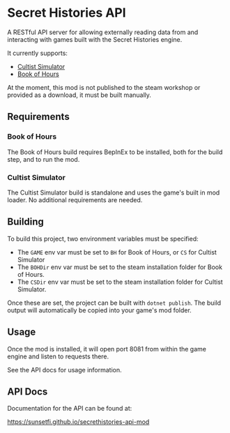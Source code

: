 # Secret Histories API

A RESTful API server for allowing externally reading data from and interacting with games built with the Secret Histories engine.

It currently supports:

- [Cultist Simulator](https://store.steampowered.com/app/718670/Cultist_Simulator/)
- [Book of Hours](https://store.steampowered.com/app/1028310/BOOK_OF_HOURS/)

At the moment, this mod is not published to the steam workshop or provided as a download, it must be built manually.

## Requirements

### Book of Hours

The Book of Hours build requires BepInEx to be installed, both for the build step, and to run the mod.

### Cultist Simulator

The Cultist Simulator build is standalone and uses the game's built in mod loader. No additional requirements are needed.

## Building

To build this project, two environment variables must be specified:

- The `GAME` env var must be set to `BH` for Book of Hours, or `CS` for Cultist Simulator
- The `BOHDir` env var must be set to the steam installation folder for Book of Hours.
- The `CSDir` env var must be set to the steam installation folder for Cultist Simulator.

Once these are set, the project can be built with `dotnet publish`. The build output will automatically be copied into your game's mod folder.

## Usage

Once the mod is installed, it will open port 8081 from within the game engine and listen to requests there.

See the API docs for usage information.

## API Docs

Documentation for the API can be found at:

https://sunsetfi.github.io/secrethistories-api-mod
